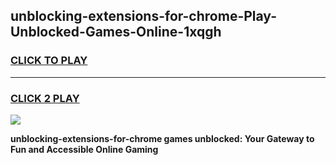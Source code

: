 
## unblocking-extensions-for-chrome-Play-Unblocked-Games-Online-1xqgh
<h3>
<a href="https://premium76.site?title=unblocking-extensions-for-chrome&ref=25A">CLICK TO PLAY</a></h3>
<hr>

<h3>
<a href="https://premium76.site?title=unblocking-extensions-for-chrome&ref=25A">CLICK 2 PLAY</a>
  
</h3>

<a href="https://premium76.site?title=unblocking-extensions-for-chrome&ref=25A"><img src="https://clearcache.store/games.png"></a>


**unblocking-extensions-for-chrome games unblocked: Your Gateway to Fun and Accessible Online Gaming**
